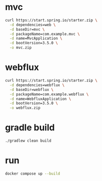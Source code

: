 # mvc

```sh
curl https://start.spring.io/starter.zip \
  -d dependencies=web \
  -d baseDir=mvc \
  -d packageName=com.example.mvc \
  -d name=MvcApplication \
  -d bootVersion=3.5.0 \
  -o mvc.zip
```

# webflux

```sh
curl https://start.spring.io/starter.zip \
  -d dependencies=webflux \
  -d baseDir=webflux \
  -d packageName=com.example.webflux \
  -d name=WebfluxApplication \
  -d bootVersion=3.5.0 \
  -o webflux.zip
```

# gradle build

```sh
./gradlew clean build
```

# run

```sh
docker compose up --build
```
